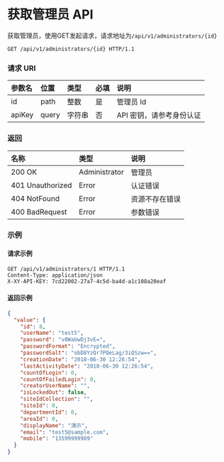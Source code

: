 # 获取管理员 API

获取管理员，使用GET发起请求，请求地址为`/api/v1/administrators/{id}`

```
GET /api/v1/administrators/{id} HTTP/1.1
```

### 请求 URI

|参数名	|位置	|类型	|必填	|说明|
| :----- | :----- | :----- | :----- | :----- |
|id	|path	|整数	|是	|管理员 Id|
|apiKey|	query	|字符串|	否	|API 密钥，请参考身份认证|

### 返回

| 名称 | 类型 | 说明 |
| :----- | :----- | :----- |
|200 OK	|Administrator	|管理员|
|401 Unauthorized	|Error	|认证错误|
|404 NotFound	|Error|	资源不存在错误|
|400 BadRequest	|Error	|参数错误|

### 示例

#### 请求示例

```
GET /api/v1/administrators/1 HTTP/1.1
Content-Type: application/json
X-XY-API-KEY: 7cd22002-27a7-4c5d-ba4d-a1c108a20eaf
```

#### 返回示例

```json
{
  "value": {
    "id": 8,
    "userName": "test5",
    "password": "v8WaUwDj3vE=",
    "passwordFormat": "Encrypted",
    "passwordSalt": "obD8YzQr7PQeLag/3iQSzw==",
    "creationDate": "2018-06-30 12:26:54",
    "lastActivityDate": "2018-06-30 12:26:54",
    "countOfLogin": 0,
    "countOfFailedLogin": 0,
    "creatorUserName": "",
    "isLockedOut": false,
    "siteIdCollection": "",
    "siteId": 0,
    "departmentId": 0,
    "areaId": 0,
    "displayName": "演示",
    "email": "test5@sample.com",
    "mobile": "13599999989"
  }
}
```
